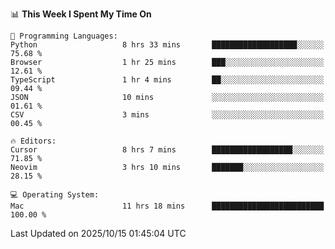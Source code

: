 <!--START_SECTION:waka-->
📊 **This Week I Spent My Time On** 

```text
💬 Programming Languages: 
Python                   8 hrs 33 mins       ███████████████████░░░░░░   75.68 % 
Browser                  1 hr 25 mins        ███░░░░░░░░░░░░░░░░░░░░░░   12.61 % 
TypeScript               1 hr 4 mins         ██░░░░░░░░░░░░░░░░░░░░░░░   09.44 % 
JSON                     10 mins             ░░░░░░░░░░░░░░░░░░░░░░░░░   01.61 % 
CSV                      3 mins              ░░░░░░░░░░░░░░░░░░░░░░░░░   00.45 % 

🔥 Editors: 
Cursor                   8 hrs 7 mins        ██████████████████░░░░░░░   71.85 % 
Neovim                   3 hrs 10 mins       ███████░░░░░░░░░░░░░░░░░░   28.15 % 

💻 Operating System: 
Mac                      11 hrs 18 mins      █████████████████████████   100.00 % 
```


 Last Updated on 2025/10/15 01:45:04 UTC
<!--END_SECTION:waka-->

